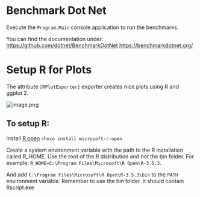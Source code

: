﻿# Benchmark Dot Net

Execute the `Program.Main` console application to run the benchmarks.

You can find the documentation under:
https://github.com/dotnet/BenchmarkDotNet
https://benchmarkdotnet.org/

# Setup R for Plots
The attribute `[RPlotExporter]` exporter creates nice plots using R and ggplot 2.

![image.png](https://dirnhofer.visualstudio.com/91b65d76-3515-4e16-b111-437cb4e62822/_apis/git/repositories/7490db1f-12e4-4305-9c67-1a38831694c3/pullRequests/18/attachments/image.png) 

## To setup R:

Install [R open](https://chocolatey.org/packages/microsoft-r-open)
`choco install microsoft-r-open`

Create a system environment variable with the path to the R installation called R_HOME. Use the root of the R distribution and not the bin folder. For example: `R_HOME=C:\Program Files\Microsoft\R Open\R-3.5.3`. 

And add `C:\Program Files\Microsoft\R Open\R-3.5.3\bin` to the `PATH` environment variable. Remember to use the bin folder. It should contain Rscript.exe